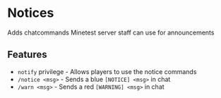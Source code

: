 # Notices
Adds chatcommands Minetest server staff can use for announcements

## Features
* `notify` privilege - Allows players to use the notice commands
* `/notice <msg>` - Sends a blue `[NOTICE] <msg>` in chat
* `/warn <msg>` - Sends a red `[WARNING] <msg>` in chat